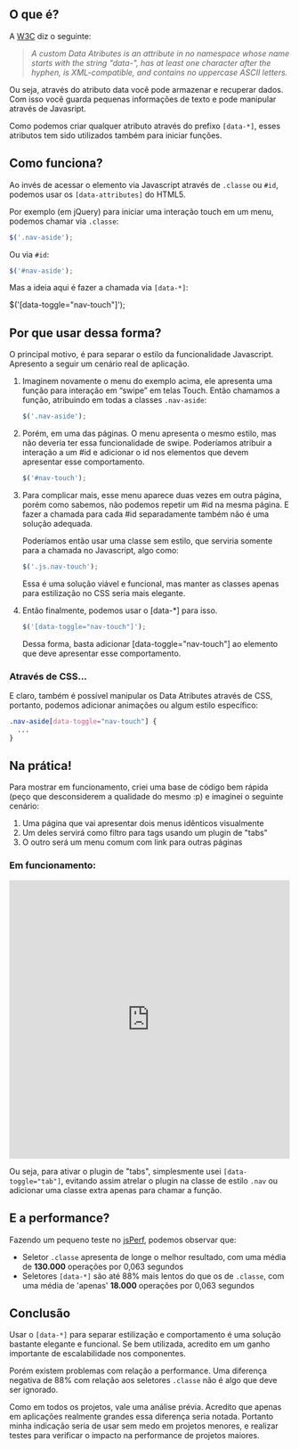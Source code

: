 ## O que é?

A [W3C](http://www.w3.org/html/wg/drafts/html/master/dom.html#embedding-custom-non-visible-data-with-the-data-*-attributes) diz o seguinte:

<blockquote>
  <cite>A custom Data Atributes is an attribute in no namespace whose name starts with the string "data-", has at least one character after the hyphen, is XML-compatible, and contains no uppercase ASCII letters.</cite>
</blockquote>

Ou seja, através do atributo data você pode armazenar e recuperar dados. Com isso você guarda pequenas informações de texto e pode manipular através de Javasript.

Como podemos criar qualquer atributo através do prefixo `[data-*]`, esses atributos tem sido utilizados também para iniciar funções.

## Como funciona?

Ao invés de acessar o elemento via Javascript através de `.classe` ou `#id`, podemos usar os `[data-attributes]` do HTML5.

Por exemplo (em jQuery) para iniciar uma interação touch em um menu, podemos chamar via `.classe`:

````js
$('.nav-aside');
````

Ou via `#id`:

````js
$('#nav-aside');
````

Mas a ideia aqui é fazer a chamada via `[data-*]`:

$('[data-toggle="nav-touch"]');

## Por que usar dessa forma?

O principal motivo, é para separar o estilo da funcionalidade Javascript. Apresento a seguir um cenário real de aplicação.

1.  Imaginem novamente o menu do exemplo acima, ele apresenta uma função para interação em “swipe” em telas Touch. Então chamamos a função, atribuindo em todas a classes `.nav-aside`:

    ````js
    $('.nav-aside');
    ````

2.  Porém, em uma das páginas. O menu apresenta o mesmo estilo, mas não deveria ter essa funcionalidade de swipe. Poderíamos atribuir a interação a um #id e adicionar o id nos elementos que devem apresentar esse comportamento.

    ````js
    $('#nav-touch');
    ````

3.  Para complicar mais, esse menu aparece duas vezes em outra página, porém como sabemos, não podemos repetir um #id na mesma página. E fazer a chamada para cada #id separadamente também não é uma solução adequada.

    Poderíamos então usar uma classe sem estilo, que serviria somente para a chamada no Javascript, algo como:

    ````js
    $('.js.nav-touch');
    ````

    Essa é uma solução viável e funcional, mas manter as classes apenas para estilização no CSS seria mais elegante.

4.  Então finalmente, podemos usar o [data-*] para isso.

    ````js
    $('[data-toggle="nav-touch"]');
    ````

    Dessa forma, basta adicionar [data-toggle="nav-touch"] ao elemento que deve apresentar esse comportamento.


### Através de CSS...

E claro, também é possível manipular os Data Atributes através de CSS, portanto, podemos adicionar animações ou algum estilo específico:

````css
.nav-aside[data-toggle="nav-touch"] {
  ...
}
````

## Na prática!

Para mostrar em funcionamento, criei uma base de código bem rápida (peço que desconsiderem a qualidade do mesmo :p) e imaginei o seguinte cenário:

1.  Uma página que vai apresentar dois menus idênticos visualmente
2.  Um deles servirá como filtro para tags usando um plugin de "tabs"
3.  O outro será um menu comum com link para outras páginas

### Em funcionamento:

<iframe width="100%" height="500" src="http://jsfiddle.net/LFeh/5Qr7b/2/embedded/result" allowfullscreen="allowfullscreen" frameborder="0"></iframe>

Ou seja, para ativar o plugin de "tabs", simplesmente usei `[data-toggle="tab"]`, evitando assim atrelar o plugin na classe de estilo `.nav` ou adicionar uma classe extra apenas para chamar a função.

## E a performance?

Fazendo um pequeno teste no [jsPerf](http://jsperf.com/long-selectors-vs-data/17), podemos observar que:

- Seletor `.classe` apresenta de longe o melhor resultado, com uma média de **130.000** operações por 0,063 segundos
- Seletores `[data-*]` são até 88% mais lentos do que os de `.classe`, com uma média de 'apenas' **18.000** operações por 0,063 segundos

## Conclusão

Usar o `[data-*]` para separar estilização e comportamento é uma solução bastante elegante e funcional. Se bem utilizada, acredito em um ganho importante de escalabilidade nos componentes.

Porém existem problemas com relação a performance. Uma diferença negativa de 88% com relação aos seletores `.classe` não é algo que deve ser ignorado.

Como em todos os projetos, vale uma análise prévia. Acredito que apenas em aplicações realmente grandes essa diferença seria notada. Portanto minha indicação seria de usar sem medo em projetos menores, e realizar testes para verificar o impacto na performance de projetos maiores.
